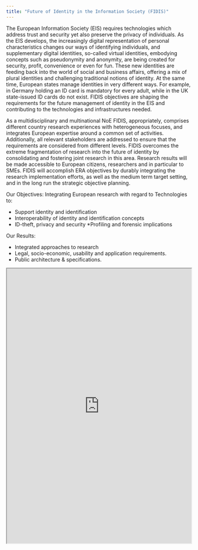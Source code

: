 ```yaml
---
title: "Future of Identity in the Information Society (FIDIS)"
---
```


The European Information Society (EIS) requires technologies which address trust and security yet also preserve the privacy of individuals. As the EIS develops, the increasingly digital representation of personal characteristics changes our ways of identifying individuals, and supplementary digital identities, so-called virtual identities, embodying concepts such as pseudonymity and anonymity, are being created for security, profit, convenience or even for fun. These new identities are feeding back into the world of social and business affairs, offering a mix of plural identities and challenging traditional notions of identity. At the same time, European states manage identities in very different ways. For example, in Germany holding an ID card is mandatory for every adult, while in the UK state-issued ID cards do not exist. FIDIS objectives are shaping the requirements for the future management of identity in the EIS and contributing to the technologies and infrastructures needed.

As a multidisciplinary and multinational NoE FIDIS, appropriately, comprises different country research experiences with heterogeneous focuses, and integrates European expertise around a common set of activities. Additionally, all relevant stakeholders are addressed to ensure that the requirements are considered from different levels. FIDIS overcomes the extreme fragmentation of research into the future of identity by consolidating and fostering joint research in this area. Research results will be made accessible to European citizens, researchers and in particular to SMEs. FIDIS will accomplish ERA objectives by durably integrating the research implementation efforts, as well as the medium term target setting, and in the long run the strategic objective planning.

Our Objectives:
Integrating European research with regard to Technologies to:
* Support identity and identification
* Interoperability of identity and identification concepts
* ID-theft, privacy and security
 *Profiling and forensic implications

Our Results:
* Integrated approaches to research
* Legal, socio-economic, usability and application requirements.
* Public architecture & specifications.

<iframe height="750" width="100%" src="https://ewelton.github.io/ktest/wiki.html#Future%20of%20Identity%20in%20the%20Information%20Society%20(FIDIS)"></iframe>
